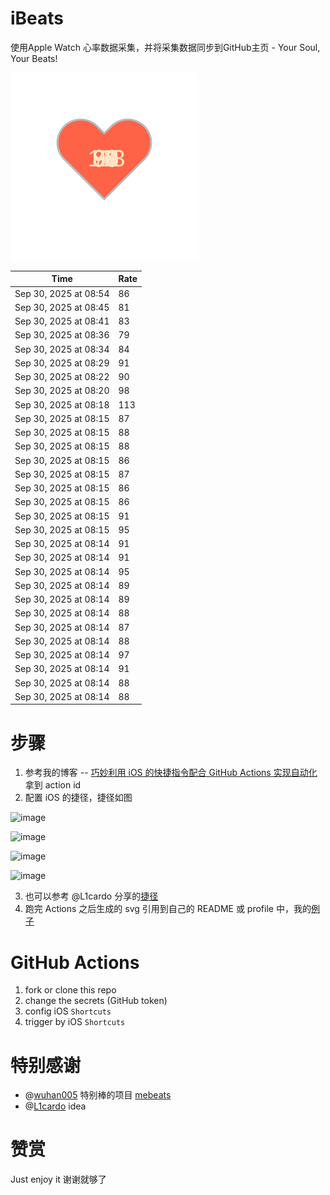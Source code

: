 # iBeats
使用Apple Watch 心率数据采集，并将采集数据同步到GitHub主页 - Your Soul, Your Beats!

![](./files/heart.svg)

<!--START_SECTION:my_heart_rate-->
| Time | Rate | 
 | ---- | ---- | 
| Sep 30, 2025 at 08:54 | 86 |
| Sep 30, 2025 at 08:45 | 81 |
| Sep 30, 2025 at 08:41 | 83 |
| Sep 30, 2025 at 08:36 | 79 |
| Sep 30, 2025 at 08:34 | 84 |
| Sep 30, 2025 at 08:29 | 91 |
| Sep 30, 2025 at 08:22 | 90 |
| Sep 30, 2025 at 08:20 | 98 |
| Sep 30, 2025 at 08:18 | 113 |
| Sep 30, 2025 at 08:15 | 87 |
| Sep 30, 2025 at 08:15 | 88 |
| Sep 30, 2025 at 08:15 | 88 |
| Sep 30, 2025 at 08:15 | 86 |
| Sep 30, 2025 at 08:15 | 87 |
| Sep 30, 2025 at 08:15 | 86 |
| Sep 30, 2025 at 08:15 | 86 |
| Sep 30, 2025 at 08:15 | 91 |
| Sep 30, 2025 at 08:15 | 95 |
| Sep 30, 2025 at 08:14 | 91 |
| Sep 30, 2025 at 08:14 | 91 |
| Sep 30, 2025 at 08:14 | 95 |
| Sep 30, 2025 at 08:14 | 89 |
| Sep 30, 2025 at 08:14 | 89 |
| Sep 30, 2025 at 08:14 | 88 |
| Sep 30, 2025 at 08:14 | 87 |
| Sep 30, 2025 at 08:14 | 88 |
| Sep 30, 2025 at 08:14 | 97 |
| Sep 30, 2025 at 08:14 | 91 |
| Sep 30, 2025 at 08:14 | 88 |
| Sep 30, 2025 at 08:14 | 88 |

<!--END_SECTION:my_heart_rate-->

# 步骤
1. 参考我的博客 -- [巧妙利用 iOS 的快捷指令配合 GitHub Actions 实现自动化](https://github.com/yihong0618/gitblog/issues/198) 拿到 action id
2. 配置 iOS 的捷径，捷径如图

![image](https://user-images.githubusercontent.com/15976103/122154218-0db0b480-ce97-11eb-93bb-5aec07c558dc.png)

![image](https://user-images.githubusercontent.com/15976103/122154236-186b4980-ce97-11eb-8e4b-70551a0391ae.png)

![image](https://user-images.githubusercontent.com/15976103/122154268-2d47dd00-ce97-11eb-902e-3acf292265a9.png)

![image](https://user-images.githubusercontent.com/15976103/122174055-fa144680-ceb4-11eb-9be2-3eb83cd516f7.png)

3. 也可以参考 @L1cardo 分享的[捷径](https://www.icloud.com/shortcuts/6ab6047b459c41ad822ad6b94b1c03d4)
4. 跑完 Actions 之后生成的 svg 引用到自己的 README 或 profile 中，我的[例子](https://github.com/yihong0618) 

# GitHub Actions

1. fork or clone this repo
2. change the secrets (GitHub token)
3. config iOS `Shortcuts` 
4. trigger by iOS `Shortcuts`

# 特别感谢
- @[wuhan005](https://github.com/wuhan005) 特别棒的项目 [mebeats](https://github.com/wuhan005/mebeats)
- @[L1cardo](https://github.com/L1cardo) idea

# 赞赏
Just enjoy it
谢谢就够了
